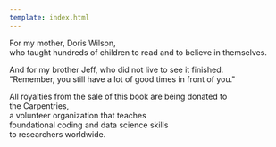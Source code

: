 ```yaml
---
template: index.html
---
```


<div class="centered">

For my mother, Doris Wilson,<br/>
who taught hundreds of children to read and to believe in themselves.<br/>

And for my brother Jeff, who did not live to see it finished.<br/>
"Remember, you still have a lot of good times in front of you."

All royalties from the sale of this book are being donated to<br/>
the Carpentries,<br/>
a volunteer organization that teaches<br/>
foundational coding and data science skills<br/>
to researchers worldwide.

</div>
